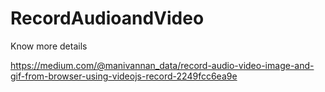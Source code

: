 # RecordAudioandVideo

Know more details

https://medium.com/@manivannan_data/record-audio-video-image-and-gif-from-browser-using-videojs-record-2249fcc6ea9e
